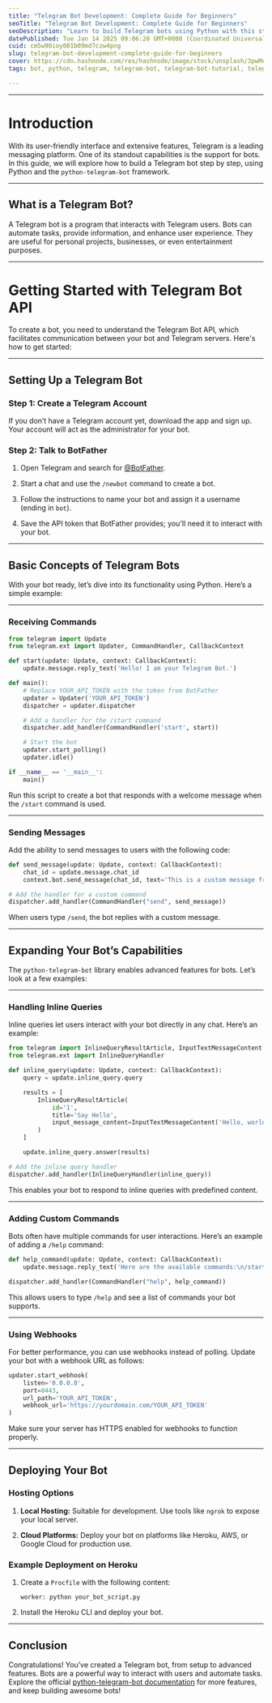 ```yaml
---
title: "Telegram Bot Development: Complete Guide for Beginners"
seoTitle: "Telegram Bot Development: Complete Guide for Beginners"
seoDescription: "Learn to build Telegram bots using Python with this step-by-step guide on the Telegram Bot API and python-telegram-bot library."
datePublished: Tue Jan 14 2025 09:06:20 GMT+0000 (Coordinated Universal Time)
cuid: cm5w90ioy001b09md7czw4png
slug: telegram-bot-development-complete-guide-for-beginners
cover: https://cdn.hashnode.com/res/hashnode/image/stock/unsplash/3pwMu6uVsJI/upload/490e0240d20ddb7f9ff05745a78068fa.jpeg
tags: bot, python, telegram, telegram-bot, telegram-bot-tutorial, telegram-bot-api, software-robott

---
```


---

# Introduction

With its user-friendly interface and extensive features, Telegram is a leading messaging platform. One of its standout capabilities is the support for bots. In this guide, we will explore how to build a Telegram bot step by step, using Python and the `python-telegram-bot` framework.

---

## What is a Telegram Bot?

A Telegram bot is a program that interacts with Telegram users. Bots can automate tasks, provide information, and enhance user experience. They are useful for personal projects, businesses, or even entertainment purposes.

---

# Getting Started with Telegram Bot API

To create a bot, you need to understand the Telegram Bot API, which facilitates communication between your bot and Telegram servers. Here's how to get started:

---

## Setting Up a Telegram Bot

### Step 1: Create a Telegram Account

If you don’t have a Telegram account yet, download the app and sign up. Your account will act as the administrator for your bot.

### Step 2: Talk to BotFather

1. Open Telegram and search for [@BotFather](https://t.me/BotFather).
    
2. Start a chat and use the `/newbot` command to create a bot.
    
3. Follow the instructions to name your bot and assign it a username (ending in `bot`).
    
4. Save the API token that BotFather provides; you'll need it to interact with your bot.
    

---

## Basic Concepts of Telegram Bots

With your bot ready, let’s dive into its functionality using Python. Here’s a simple example:

---

### Receiving Commands

```python
from telegram import Update
from telegram.ext import Updater, CommandHandler, CallbackContext

def start(update: Update, context: CallbackContext):
    update.message.reply_text('Hello! I am your Telegram Bot.')

def main():
    # Replace YOUR_API_TOKEN with the token from BotFather
    updater = Updater('YOUR_API_TOKEN')
    dispatcher = updater.dispatcher

    # Add a handler for the /start command
    dispatcher.add_handler(CommandHandler('start', start))

    # Start the bot
    updater.start_polling()
    updater.idle()

if __name__ == '__main__':
    main()
```

Run this script to create a bot that responds with a welcome message when the `/start` command is used.

---

### Sending Messages

Add the ability to send messages to users with the following code:

```python
def send_message(update: Update, context: CallbackContext):
    chat_id = update.message.chat_id
    context.bot.send_message(chat_id, text='This is a custom message from your bot!')

# Add the handler for a custom command
dispatcher.add_handler(CommandHandler("send", send_message))
```

When users type `/send`, the bot replies with a custom message.

---

## Expanding Your Bot’s Capabilities

The `python-telegram-bot` library enables advanced features for bots. Let’s look at a few examples:

---

### Handling Inline Queries

Inline queries let users interact with your bot directly in any chat. Here’s an example:

```python
from telegram import InlineQueryResultArticle, InputTextMessageContent
from telegram.ext import InlineQueryHandler

def inline_query(update: Update, context: CallbackContext):
    query = update.inline_query.query

    results = [
        InlineQueryResultArticle(
            id='1',
            title='Say Hello',
            input_message_content=InputTextMessageContent('Hello, world!'),
        )
    ]

    update.inline_query.answer(results)

# Add the inline query handler
dispatcher.add_handler(InlineQueryHandler(inline_query))
```

This enables your bot to respond to inline queries with predefined content.

---

### Adding Custom Commands

Bots often have multiple commands for user interactions. Here’s an example of adding a `/help` command:

```python
def help_command(update: Update, context: CallbackContext):
    update.message.reply_text('Here are the available commands:\n/start - Start the bot\n/help - Get help')

dispatcher.add_handler(CommandHandler("help", help_command))
```

This allows users to type `/help` and see a list of commands your bot supports.

---

### Using Webhooks

For better performance, you can use webhooks instead of polling. Update your bot with a webhook URL as follows:

```python
updater.start_webhook(
    listen='0.0.0.0',
    port=8443,
    url_path='YOUR_API_TOKEN',
    webhook_url='https://yourdomain.com/YOUR_API_TOKEN'
)
```

Make sure your server has HTTPS enabled for webhooks to function properly.

---

## Deploying Your Bot

### Hosting Options

1. **Local Hosting:** Suitable for development. Use tools like `ngrok` to expose your local server.
    
2. **Cloud Platforms:** Deploy your bot on platforms like Heroku, AWS, or Google Cloud for production use.
    

### Example Deployment on Heroku

1. Create a `Procfile` with the following content:
    
    ```plaintext
    worker: python your_bot_script.py
    ```
    
2. Install the Heroku CLI and deploy your bot.
    

---

## Conclusion

Congratulations! You’ve created a Telegram bot, from setup to advanced features. Bots are a powerful way to interact with users and automate tasks. Explore the official [python-telegram-bot documentation](https://python-telegram-bot.readthedocs.io/) for more features, and keep building awesome bots!